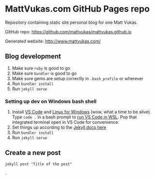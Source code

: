 # MattVukas.com GitHub Pages repo

Repository containing static site personal blog for one Matt Vukas.

GitHub repo: https://github.com/mattvukas/mattvukas.github.io

Generated website: http://www.mattvukas.com/

## Blog development

1. Make sure `ruby` is good to go
2. Make sure `bundler` is good to go
3. Make sure gems are setup correctly in `.bash_profile` or wherever
4. Run `bundler install`
5. Run `jekyll serve`

### Setting up dev on Windows bash shell

1. Install [VS Code](https://code.visualstudio.com/) and [Linux for Windows](https://docs.microsoft.com/en-us/windows/wsl/install-win10) (wow, what a time to be alive). Type `code .` in a bash prompt to [run VS Code in WSL](https://code.visualstudio.com/docs/remote/wsl). Pop that integrated terminal open in VS Code for convenience.
2. Set things up according to the [Jekyll docs here](https://jekyllrb.com/docs/installation/windows/#installation-via-bash-on-windows-10)
3. Run `bundler install`
4. Run `jekyll serve`

## Create a new post

`jekyll post "Title of the post"`

.
